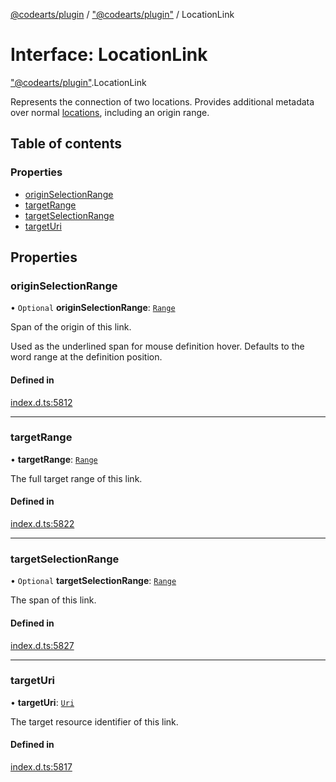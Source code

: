 [@codearts/plugin](../README.md) / ["@codearts/plugin"](../modules/_codearts_plugin_.md) / LocationLink

# Interface: LocationLink

["@codearts/plugin"](../modules/_codearts_plugin_.md).LocationLink

Represents the connection of two locations. Provides additional metadata over normal [locations](../classes/codearts_plugin_.Location.md),
including an origin range.

## Table of contents

### Properties

- [originSelectionRange](codearts_plugin_.LocationLink.md#originselectionrange)
- [targetRange](codearts_plugin_.LocationLink.md#targetrange)
- [targetSelectionRange](codearts_plugin_.LocationLink.md#targetselectionrange)
- [targetUri](codearts_plugin_.LocationLink.md#targeturi)

## Properties

### originSelectionRange

• `Optional` **originSelectionRange**: [`Range`](../classes/codearts_plugin_.Range.md)

Span of the origin of this link.

Used as the underlined span for mouse definition hover. Defaults to the word range at
the definition position.

#### Defined in

[index.d.ts:5812](https://github.com/huaweicloud/cloudide-plugin-api/blob/5055bbd/index.d.ts#L5812)

___

### targetRange

• **targetRange**: [`Range`](../classes/codearts_plugin_.Range.md)

The full target range of this link.

#### Defined in

[index.d.ts:5822](https://github.com/huaweicloud/cloudide-plugin-api/blob/5055bbd/index.d.ts#L5822)

___

### targetSelectionRange

• `Optional` **targetSelectionRange**: [`Range`](../classes/codearts_plugin_.Range.md)

The span of this link.

#### Defined in

[index.d.ts:5827](https://github.com/huaweicloud/cloudide-plugin-api/blob/5055bbd/index.d.ts#L5827)

___

### targetUri

• **targetUri**: [`Uri`](../classes/codearts_plugin_.Uri.md)

The target resource identifier of this link.

#### Defined in

[index.d.ts:5817](https://github.com/huaweicloud/cloudide-plugin-api/blob/5055bbd/index.d.ts#L5817)
